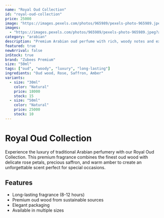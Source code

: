 ```yaml
---
name: "Royal Oud Collection"
id: "royal-oud-collection"
price: 25000
image: "https://images.pexels.com/photos/965989/pexels-photo-965989.jpeg?auto=compress&cs=tinysrgb&w=800"
images:
  - "https://images.pexels.com/photos/965989/pexels-photo-965989.jpeg?auto=compress&cs=tinysrgb&w=800"
category: "arabian"
description: "Premium Arabian oud perfume with rich, woody notes and exotic spices. Long-lasting fragrance perfect for special occasions."
featured: true
newArrival: false
inStock: true
brand: "Zubees Premium"
size: "50ml"
tags: ["oud", "woody", "luxury", "long-lasting"]
ingredients: "Oud wood, Rose, Saffron, Amber"
variants:
  - size: "30ml"
    color: "Natural"
    price: 18000
    stock: 15
  - size: "50ml"
    color: "Natural"
    price: 25000
    stock: 10
---
```


# Royal Oud Collection

Experience the luxury of traditional Arabian perfumery with our Royal Oud Collection. This premium fragrance combines the finest oud wood with delicate rose petals, precious saffron, and warm amber to create an unforgettable scent perfect for special occasions.

## Features
- Long-lasting fragrance (8-12 hours)
- Premium oud wood from sustainable sources
- Elegant packaging
- Available in multiple sizes